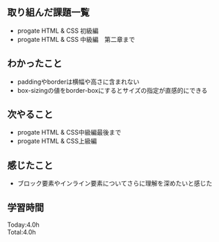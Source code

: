 ## 取り組んだ課題一覧
- progate HTML & CSS 初級編
- progate HTML & CSS 中級編　第二章まで
## わかったこと
- paddingやborderは横幅や高さに含まれない
- box-sizingの値をborder-boxにするとサイズの指定が直感的にできる
## 次やること
- progate HTML & CSS中級編最後まで
- progate HTML & CSS上級編
## 感じたこと
- ブロック要素やインライン要素についてさらに理解を深めたいと感じた
## 学習時間
Today:4.0h  
Total:4.0h
